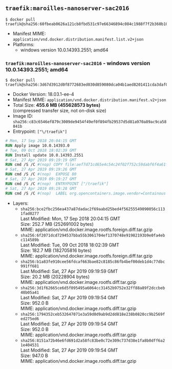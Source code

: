 ## `traefik:maroilles-nanoserver-sac2016`

```console
$ docker pull traefik@sha256:60fbeab0626a121cb8fbd531c97e66346894c084c1988f7f2b360b10b17dec55
```

-	Manifest MIME: `application/vnd.docker.distribution.manifest.list.v2+json`
-	Platforms:
	-	windows version 10.0.14393.2551; amd64

### `traefik:maroilles-nanoserver-sac2016` - windows version 10.0.14393.2551; amd64

```console
$ docker pull traefik@sha256:3d67d3912d0f8772683ed030d859080dca04b1aed8201411cda3daf09e5e3653
```

-	Docker Version: 18.03.1-ee-4
-	Manifest MIME: `application/vnd.docker.distribution.manifest.v2+json`
-	Total Size: **455.6 MB (455628573 bytes)**  
	(compressed transfer size, not on-disk size)
-	Image ID: `sha256:c83c6546ef879c3009de9454f49ef0f894fb29537d5d81a970a89ac9ca58841b`
-	Entrypoint: `["\/traefik"]`

```dockerfile
# Mon, 17 Sep 2018 20:04:15 GMT
RUN Apply image 10.0.14393.0
# Tue, 09 Oct 2018 18:02:39 GMT
RUN Install update 10.0.14393.2551
# Sat, 27 Apr 2019 09:19:19 GMT
RUN cmd /S /C #(nop) COPY file:aef7d71cd65e4c54c24f02f752c59dabf6f4a61fd66b56c9e96568c65ae6639f in \traefik.exe 
# Sat, 27 Apr 2019 09:19:26 GMT
RUN cmd /S /C #(nop)  EXPOSE 80
# Sat, 27 Apr 2019 09:19:27 GMT
RUN cmd /S /C #(nop)  ENTRYPOINT ["/traefik"]
# Sat, 27 Apr 2019 09:19:28 GMT
RUN cmd /S /C #(nop)  LABEL org.opencontainers.image.vendor=Containous org.opencontainers.image.url=https://traefik.io org.opencontainers.image.title=Traefik org.opencontainers.image.description=A modern reverse-proxy org.opencontainers.image.version=v1.7.11 org.opencontainers.image.documentation=https://docs.traefik.io
```

-	Layers:
	-	`sha256:bce2fbc256ea437a87dadac2f69aabd25bed4f56255549090056c1131fad0277`  
		Last Modified: Mon, 17 Sep 2018 20:04:15 GMT  
		Size: 252.7 MB (252691002 bytes)  
		MIME: application/vnd.docker.image.rootfs.foreign.diff.tar.gzip
	-	`sha256:6f2071dcd7294537bba55b3061704ef1370748e91982193b9e0fa4ebc114589b`  
		Last Modified: Tue, 09 Oct 2018 18:02:39 GMT  
		Size: 182.7 MB (182705816 bytes)  
		MIME: application/vnd.docker.image.rootfs.foreign.diff.tar.gzip
	-	`sha256:b1a83fe910cee56fdcaf663bae82c8185c86fb4bef00deb1d4c77dbc991ff681`  
		Last Modified: Sat, 27 Apr 2019 09:19:59 GMT  
		Size: 20.2 MB (20228904 bytes)  
		MIME: application/vnd.docker.image.rootfs.diff.tar.gzip
	-	`sha256:3d1f62665ce6d5f095495a6064cc31452b9752e32ff88a89f2dccbeb48b05a41`  
		Last Modified: Sat, 27 Apr 2019 09:19:54 GMT  
		Size: 952.0 B  
		MIME: application/vnd.docker.image.rootfs.diff.tar.gzip
	-	`sha256:1794352ceb532647071e3a59d0d9ab9d2dd818e238b0820cc9b2569fed275ed6`  
		Last Modified: Sat, 27 Apr 2019 09:19:54 GMT  
		Size: 952.0 B  
		MIME: application/vnd.docker.image.rootfs.diff.tar.gzip
	-	`sha256:8151a72b46e6fd691d2a58fc83be0c72e309c737d38e1fa8b0dff6a21e404531`  
		Last Modified: Sat, 27 Apr 2019 09:19:54 GMT  
		Size: 947.0 B  
		MIME: application/vnd.docker.image.rootfs.diff.tar.gzip
